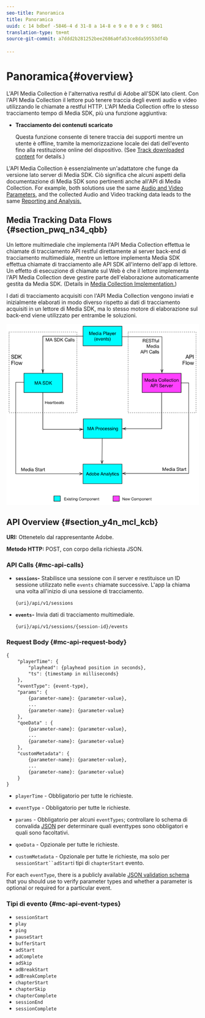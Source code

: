 ```yaml
---
seo-title: Panoramica
title: Panoramica
uuid: c 14 bdbef -5846-4 d 31-8 a 14-8 e 9 e 0 e 9 c 9861
translation-type: tm+mt
source-git-commit: a7ddd2b281252bee2686a0fa53ce8da59553df4b

---
```



# Panoramica{#overview}

L'API Media Collection è l'alternativa restful di Adobe all'SDK lato client. Con l'API Media Collection il lettore può tenere traccia degli eventi audio e video utilizzando le chiamate a restful HTTP. L'API Media Collection offre lo stesso tracciamento tempo di Media SDK, più una funzione aggiuntiva:

* **Tracciamento dei contenuti scaricato**

   Questa funzione consente di tenere traccia dei supporti mentre un utente è offline, tramite la memorizzazione locale dei dati dell'evento fino alla restituzione online del dispositivo. (See [Track downloaded content](track-downloaded-content.md) for details.)

L'API Media Collection è essenzialmente un'adattatore che funge da versione lato server di Media SDK. Ciò significa che alcuni aspetti della documentazione di Media SDK sono pertinenti anche all'API di Media Collection. For example, both solutions use the same [Audio and Video Parameters](../metrics-and-metadata/audio-video-parameters.md), and the collected Audio and Video tracking data leads to the same [Reporting and Analysis.](../media-reports/media-reports-enable.md)

## Media Tracking Data Flows {#section_pwq_n34_qbb}

Un lettore multimediale che implementa l'API Media Collection effettua le chiamate di tracciamento API restful direttamente al server back-end di tracciamento multimediale, mentre un lettore implementa Media SDK effettua chiamate di tracciamento alle API SDK all'interno dell'app di lettore. Un effetto di esecuzione di chiamate sul Web è che il lettore implementa l'API Media Collection deve gestire parte dell'elaborazione automaticamente gestita da Media SDK. (Details in [Media Collection Implementation.](mc-api-impl/mc-api-quick-start.md))

I dati di tracciamento acquisiti con l'API Media Collection vengono inviati e inizialmente elaborati in modo diverso rispetto ai dati di tracciamento acquisiti in un lettore di Media SDK, ma lo stesso motore di elaborazione sul back-end viene utilizzato per entrambe le soluzioni.

![](assets/col_api_overview_simple.png)

## API Overview {#section_y4n_mcl_kcb}

**URI:** Ottenetelo dal rappresentante Adobe.

**Metodo HTTP:** POST, con corpo della richiesta JSON.

### API Calls {#mc-api-calls}

* **`sessions`-** Stabilisce una sessione con il server e restituisce un ID sessione utilizzato nelle `events` chiamate successive. L'app la chiama una volta all'inizio di una sessione di tracciamento.

   ```
   {uri}/api/v1/sessions
   ```

* **`events`-** Invia dati di tracciamento multimediale.

   ```
   {uri}/api/v1/sessions/{session-id}/events
   ```

### Request Body {#mc-api-request-body}

```
{ 
    "playerTime": { 
        "playhead": {playhead position in seconds}, 
        "ts": {timestamp in milliseconds} 
    }, 
    "eventType": {event-type}, 
    "params": { 
        {parameter-name}: {parameter-value}, 
        ... 
        {parameter-name}: {parameter-value} 
    }, 
    "qoeData" : { 
        {parameter-name}: {parameter-value}, 
        ... 
        {parameter-name}: {parameter-value} 
    }, 
    "customMetadata": { 
        {parameter-name}: {parameter-value}, 
        ... 
        {parameter-name}: {parameter-value} 
    } 
} 
```

* `playerTime` - Obbligatorio per tutte le richieste.
* `eventType` - Obbligatorio per tutte le richieste.
* `params` - Obbligatorio per alcuni `eventTypes`; controllare lo schema di convalida [JSON](mc-api-ref/mc-api-json-validation.md) per determinare quali eventtypes sono obbligatori e quali sono facoltativi.

* `qoeData` - Opzionale per tutte le richieste.
* `customMetadata` - Opzionale per tutte le richieste, ma solo per `sessionStart``adStart`i tipi di `chapterStart` evento.

For each `eventType`, there is a publicly available [JSON validation schema](mc-api-ref/mc-api-json-validation.md) that you should use to verify parameter types and whether a parameter is optional or required for a particular event.

### Tipi di evento {#mc-api-event-types}

* `sessionStart`
* `play`
* `ping`
* `pauseStart`
* `bufferStart`
* `adStart`
* `adComplete`
* `adSkip`
* `adBreakStart`
* `adBreakComplete`
* `chapterStart`
* `chapterSkip`
* `chapterComplete`
* `sessionEnd`
* `sessionComplete`

